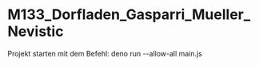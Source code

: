 # M133_Dorfladen_Gasparri_Mueller_Nevistic

Projekt starten mit dem Befehl:
 deno run --allow-all main.js

